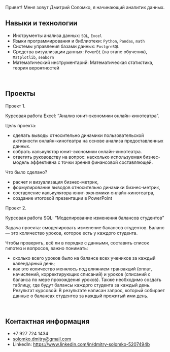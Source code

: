 Привет!
Меня зовут Дмитрий Соломко, я начинающий аналитик данных.
<br>

## Навыки и технологии
- Инструменты анализа данных: ``SQL``, ``Excel``
- Языки программирования и библиотеки: ``Python``, ``Pandas``, ``math``
- Системы управления базами данных: ``PostgreSQL``
- Средства визуализации данных: ``PowerBi`` (на этапе обучения), ``Matplotlib``, ``seaborn``
- Математический инструментарий: Математическая статистика, теория вероятностей
<br>

## Проекты
Проект 1.

Курсовая работа Excel: “Анализ юнит-экономики онлайн-кинотеатра”.

Цель проекта:
- сделать выводы относительно динамики пользовательской активности онлайн-кинотеатра на основе анализа предоставленных данных.
- собрать калькулятор юнит-экономики онлайн-кинотеатра.
- ответить руководству на вопрос: насколько используемая бизнес-модель эффективна с точки зрения финансовой составляющей.

Что было сделано?
- расчет и визуализация бизнес-метрик,
- формулирование выводов относительно динамики бизнес-метрик,
- составление калькулятора юнит-экономики онлайн-кинотеатра,
- создание итоговой презентации в PowerPoint

Проект 2.

Курсовая работа SQL: “Моделирование изменения балансов студентов”

Задача проекта: смоделировать изменение балансов студентов. Баланс — это количество уроков, которое есть у каждого студента. 

Чтобы проверить, всё ли в порядке с данными, составить список гипотез и вопросов, важно понимать: 
- сколько всего уроков было на балансе всех учеников за каждый календарный день;
- как это количество менялось под влиянием транзакций (оплат, начислений, корректирующих списаний) и уроков (списаний с баланса по мере прохождения уроков).
Также необходимо создать таблицу, где будут балансы каждого студента за каждый день.
Результат курсовой:
В результате написан запрос, который собирает данные о балансах студентов за каждый прожитый ими день.

<br>

## Контактная информация
- +7 927 724 1434
- solomko.dmitry@gmail.com
- LinkedIn: https://www.linkedin.com/in/dmitry-solomko-5207494b
